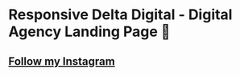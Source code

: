 # Responsive Delta Digital - Digital Agency Landing Page 🚀

## [Follow my Instagram](https://www.instagram.com/fajarfadillah.ag/)
